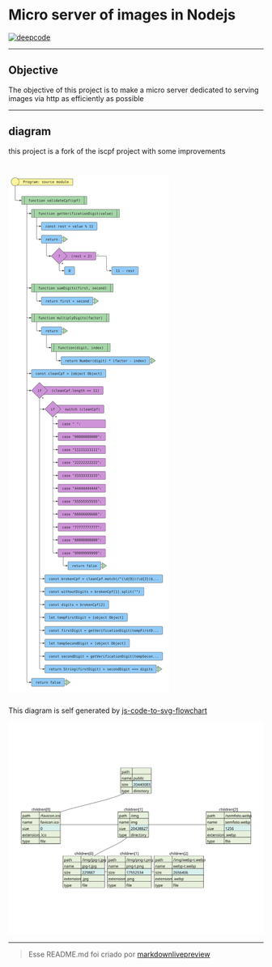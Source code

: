 # Micro server of images in Nodejs

[![deepcode](https://www.deepcode.ai/api/gh/badge?key=eyJhbGciOiJIUzI1NiIsInR5cCI6IkpXVCJ9.eyJwbGF0Zm9ybTEiOiJnaCIsIm93bmVyMSI6IlNsZW5kZXIxODA4IiwicmVwbzEiOiJub2RlanMtaW1hZ2Utc2VydmVyIiwiaW5jbHVkZUxpbnQiOmZhbHNlLCJhdXRob3JJZCI6MjExNzYsImlhdCI6MTU5NzcxNTU0N30.uuHZdyz7EBJsxqQWnLd-rFLhm9MJVbUG05T5wuasGJY)](https://www.deepcode.ai/app/gh/Slender1808/nodejs-image-server/_/dashboard?utm_content=gh%2FSlender1808%2Fnodejs-image-server)

----
## Objective
The objective of this project is to make a micro server dedicated to serving images via http as efficiently as possible

----
## diagram
this project is a fork of the iscpf project with some improvements
# ![cpf-validate](https://raw.githubusercontent.com/Slender1808/cpf-validate/master/flowchart.svg)
This diagram is self generated by [js-code-to-svg-flowchart](https://github.com/Bogdan-Lyashenko/js-code-to-svg-flowchart)

![alt text](https://raw.githubusercontent.com/Slender1808/nodejs-image-server/master/test/diagrama.svg)

----
>Esse README.md foi criado por [markdownlivepreview](https://markdownlivepreview.com/)
